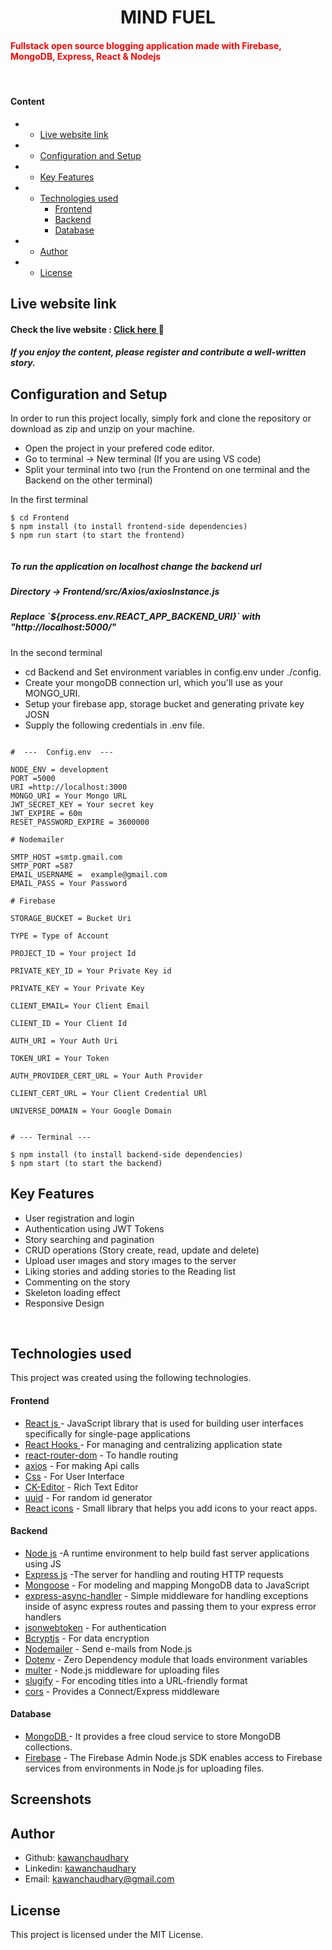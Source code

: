 <H1 align ="center" > MIND FUEL  </h1>

<h4 ><span style="color: red;">Fullstack open source blogging application made with Firebase, MongoDB, Express, React & Nodejs</span> </h4>
<br/>

<h4>Content</h4>

  - * [Live website link](#live-website-link)
  - * [Configuration and Setup](#configuration-and-setup)
  - * [Key Features](#key-features)
  - * [Technologies used](#technologies-used)
      - [Frontend](#frontend)
      - [Backend](#backend)
      - [Database](#database)
  - * [Author](#author)
  - * [License](#license)

## Live website link

<h4>Check the live website : <a href="https://mindfuel-web-frnt.onrender.com/" target="_blank"> Click here </a> 🚀</h4>

<h5>If you enjoy the content, please register and contribute a well-written story.</h5>

## Configuration and Setup

In order to run this project locally, simply fork and clone the repository or download as zip and unzip on your machine.

- Open the project in your prefered code editor.
- Go to terminal -> New terminal (If you are using VS code)
- Split your terminal into two (run the Frontend on one terminal and the Backend on the other terminal)

In the first terminal

```
$ cd Frontend
$ npm install (to install frontend-side dependencies)
$ npm run start (to start the frontend)


```
<h5>
To run the application on localhost change the backend url </h5>
<h5>Directory -> Frontend/src/Axios/axiosInstance.js </h5>
<h5>Replace `${process.env.REACT_APP_BACKEND_URI}` with "http://localhost:5000/"</h5>

In the second terminal

- cd Backend and Set environment variables in config.env under ./config.
- Create your mongoDB connection url, which you'll use as your MONGO_URI.
- Setup your firebase app, storage bucket and generating private key JOSN
- Supply the following credentials in .env file.

```

#  ---  Config.env  ---

NODE_ENV = development
PORT =5000
URI =http://localhost:3000
MONGO_URI = Your Mongo URL
JWT_SECRET_KEY = Your secret key
JWT_EXPIRE = 60m
RESET_PASSWORD_EXPIRE = 3600000 

# Nodemailer

SMTP_HOST =smtp.gmail.com
SMTP_PORT =587
EMAIL_USERNAME =  example@gmail.com
EMAIL_PASS = Your Password

# Firebase

STORAGE_BUCKET = Bucket Uri

TYPE = Type of Account

PROJECT_ID = Your project Id

PRIVATE_KEY_ID = Your Private Key id

PRIVATE_KEY = Your Private Key

CLIENT_EMAIL= Your Client Email

CLIENT_ID = Your Client Id

AUTH_URI = Your Auth Uri
 
TOKEN_URI = Your Token

AUTH_PROVIDER_CERT_URL = Your Auth Provider

CLIENT_CERT_URL = Your Client Credential URl

UNIVERSE_DOMAIN = Your Google Domain


```


```
# --- Terminal ---

$ npm install (to install backend-side dependencies)
$ npm start (to start the backend)

```

##  Key Features

- User registration and login
- Authentication using JWT Tokens
- Story searching  and pagination 
- CRUD operations (Story create, read, update and delete)
- Upload user ımages and story ımages  to the server
- Liking  stories and adding stories  to the Reading list
- Commenting  on the story
- Skeleton loading effect
- Responsive Design

<br/>

##  Technologies used

This project was created using the following technologies.

####  Frontend 

- [React js ](https://www.npmjs.com/package/react) - JavaScript library that is used for building user interfaces specifically for single-page applications
- [React Hooks  ](https://reactjs.org/docs/hooks-intro.html) - For managing and centralizing application state
- [react-router-dom](https://www.npmjs.com/package/react-router-dom) - To handle routing
- [axios](https://www.npmjs.com/package/axios) - For making Api calls
- [Css](https://developer.mozilla.org/en-US/docs/Web/CSS) - For User Interface
- [CK-Editor](https://ckeditor.com/docs/ckeditor5/latest/builds/guides/integration/frameworks/react.html) - Rich Text Editor 
- [uuid](https://www.npmjs.com/package/uuid) - For random id generator
- [React icons](https://react-icons.github.io/react-icons/) - Small library that helps you add icons  to your react apps.

####  Backend 

- [Node js](https://nodejs.org/en/) -A runtime environment to help build fast server applications using JS
- [Express js](https://www.npmjs.com/package/express) -The server for handling and routing HTTP requests
- [Mongoose](https://mongoosejs.com/) - For modeling and mapping MongoDB data to JavaScript
- [express-async-handler](https://www.npmjs.com/package/express-async-handler) - Simple middleware for handling exceptions inside of async express routes and passing them to your express error handlers 
- [jsonwebtoken](https://www.npmjs.com/package/jsonwebtoken) - For authentication
- [Bcryptjs](https://www.npmjs.com/package/bcryptjs) - For data encryption
- [Nodemailer](https://nodemailer.com/about/) - Send e-mails from Node.js
- [Dotenv](https://www.npmjs.com/package/dotenv) - Zero Dependency module that loads environment variables
- [multer](https://www.npmjs.com/package/multer) - Node.js middleware for uploading files 
- [slugify](https://www.npmjs.com/package/slugify) - For encoding titles into a URL-friendly format
- [cors](https://www.npmjs.com/package/cors) - Provides a Connect/Express middleware


####  Database 

- [MongoDB ](https://www.mongodb.com/) - It provides a free cloud service to store MongoDB collections.
- [Firebase](https://www.npmjs.com/package/firebase-admin) - The Firebase Admin Node.js SDK enables access to Firebase services from environments in Node.js for uploading files.
 
 ##  Screenshots 
 

## Author
- Github: [kawanchaudhary](https://github.com/KawanChaudhary)
- Linkedin: [kawanchaudhary](https://www.linkedin.com/in/kawanchaudhary/)
- Email: [kawanchaudhary@gmail.com](mailto:kawanchaudhary@gmail.com)

## License

This project is licensed under the MIT License.
